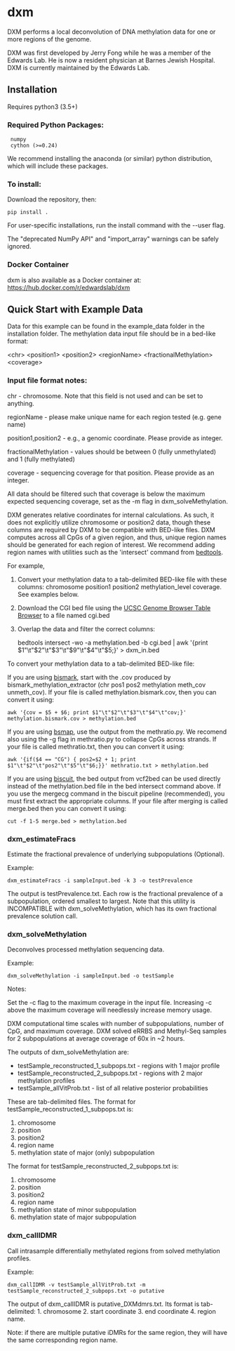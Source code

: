 ﻿# dxm

DXM performs a local deconvolution of DNA methylation data for one or more regions of the genome.

DXM was first developed by Jerry Fong while he was a member of the Edwards Lab. He is now a resident physician at Barnes Jewish Hospital. DXM is currently maintained by the Edwards Lab.

## Installation
Requires python3 (3.5+)

### Required Python Packages:
     numpy
     cython (>=0.24)
We recommend installing the anaconda (or similar) python distribution, which will include these packages.

### To install:
Download the repository, then:

    pip install .

For user-specific installations, run the install command with the --user flag. 

The "deprecated NumPy API" and "import_array" warnings can be safely ignored.

### Docker Container
dxm is also available as a Docker container at: https://hub.docker.com/r/edwardslab/dxm


## Quick Start with Example Data

Data for this example can be found in the example_data folder in the installation folder. The methylation data input file should be in a bed-like format:

\<chr\> \<position1\> \<position2\> \<regionName\> \<fractionalMethylation\> \<coverage\>

### Input file format notes:

chr - chromosome. Note that this field is not used and can be set to anything.

regionName - please make unique name for each region tested (e.g. gene name)

position1,position2 - e.g., a genomic coordinate. Please provide as integer.

fractionalMethylation - values should be between 0 (fully unmethylated) and 1 (fully methylated)

coverage - sequencing coverage for that position. Please provide as an integer.

All data should be filtered such that coverage is below the maximum expected sequencing coverage, set as the -m flag in dxm_solveMethylation.

DXM generates relative coordinates for internal calculations. As such, it does not explicitly utilize chromosome or position2 data, though these columns are required by DXM to be compatible with BED-like files. DXM computes across all CpGs of a given region, and thus, unique region names should be generated for each region of interest. We recommend adding region names with utilities such as the 'intersect' command from [bedtools](https://bedtools.readthedocs.io/en/latest/).

For example, 
1. Convert your methylation data to a tab-delimited BED-like file with these columns: chromosome position1 position2 methylation_level coverage. See examples below.
2. Download the CGI bed file using the [UCSC Genome Browser Table Browser](https://genome.ucsc.edu/cgi-bin/hgTables) to a file named cgi.bed
3. Overlap the data and filter the correct columns: 

    bedtools intersect -wo -a methylation.bed -b cgi.bed | awk '{print $1"\t"$2"\t"$3"\t"$9"\t"$4"\t"$5;}' > dxm_in.bed

To convert your methylation data to a tab-delimited BED-like file:

If you are using [bismark](https://www.bioinformatics.babraham.ac.uk/projects/bismark/), start with the .cov produced by bismark_methylation_extractor (chr pos1 pos2 methylation meth_cov unmeth_cov). If your file is called methylation.bismark.cov, then you can convert it using:  

    awk '{cov = $5 + $6; print $1"\t"$2"\t"$3"\t"$4"\t"cov;}' methylation.bismark.cov > methylation.bed

If you are using [bsmap](https://code.google.com/archive/p/bsmap/), use the output from the methratio.py. We recomend also using the -g flag in methratio.py to collapse CpGs across strands.  If your file is called methratio.txt, then you can convert it using:

    awk '{if($4 == "CG") { pos2=$2 + 1; print $1"\t"$2"\t"pos2"\t"$5"\t"$6;}}' methratio.txt > methylation.bed

If you are using [biscuit](https://huishenlab.github.io/biscuit/), the bed output from vcf2bed can be used directly instead of the methylation.bed file in the bed intersect command above.  If you use the mergecg command in the biscuit pipeline (recommended), you must first extract the appropriate columns. If your file after merging is called merge.bed then you can convert it using:

    cut -f 1-5 merge.bed > methylation.bed


### dxm_estimateFracs
Estimate the fractional prevalence of underlying subpopulations (Optional).

Example: 

    dxm_estimateFracs -i sampleInput.bed -k 3 -o testPrevalence

The output is testPrevalence.txt. Each row is the fractional prevalence of a subpopulation, ordered smallest to largest. Note that this utility is INCOMPATIBLE with dxm_solveMethylation, which has its own fractional prevalence solution call.


### dxm_solveMethylation
Deconvolves processed methylation sequencing data.

Example: 

    dxm_solveMethylation -i sampleInput.bed -o testSample

Notes: 

Set the -c flag to the maximum coverage in the input file.  Increasing -c above the maximum coverage will needlessly increase memory usage.

DXM computational time scales with number of subpopulations, number of CpG, and maximum coverage. DXM solved eRRBS and Methyl-Seq samples for 2 subpopulations at average coverage of 60x in ~2 hours.

The outputs of dxm_solveMethylation are:
- testSample_reconstructed_1_subpops.txt  - regions with 1 major profile
- testSample_reconstructed_2_subpops.txt  - regions with 2 major methylation profiles
- testSample_allVitProb.txt  - list of all relative posterior probabilities

These are tab-delimited files. The format for testSample_reconstructed_1_subpops.txt is:
1. chromosome
2. position
3. position2
4. region name
5. methylation state of major (only) subpopulation

The format for testSample_reconstructed_2_subpops.txt is:
1. chromosome
2. position
3. position2
4. region name
5. methylation state of minor subpopulation
6. methylation state of major subpopulation


### dxm_callIDMR
Call intrasample differentially methylated regions from solved methylation profiles.

Example: 

    dxm_callIDMR -v testSample_allVitProb.txt -m testSample_reconstructed_2_subpops.txt -o putative

The output of dxm_callIDMR is putative_DXMdmrs.txt. Its format is tab-delimited:
	1. chromosome
	2. start coordinate
	3. end coordinate
	4. region name.

Note: if there are multiple putative iDMRs for the same region, they will have the same corresponding region name.


